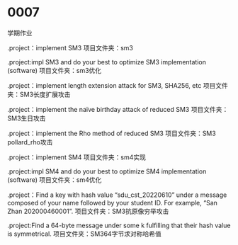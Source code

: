# 0007
  学期作业

.project：implement SM3
项目文件夹：sm3

.project:impl SM3 and do your best to optimize SM3 implementation (software)
项目文件夹：sm3优化

.project：implement length extension attack for SM3, SHA256, etc
项目文件夹：SM3长度扩展攻击

.project：implement the naïve birthday attack of reduced SM3
项目文件夹：SM3生日攻击

.project：implement the Rho method of reduced SM3
项目文件夹：SM3 pollard_rho攻击

.project：implement SM4
项目文件夹：sm4实现

.project:impl SM4 and do your best to optimize SM4 implementation (software)
项目文件夹：sm4优化

.project：Find a key with hash value “sdu_cst_20220610” under a message composed of your name followed by your student ID. For example, “San Zhan 202000460001”.
项目文件夹：SM3抗原像穷举攻击

.project:Find a 64-byte message under some k fulfilling that their hash value is symmetrical.
项目文件夹：SM364字节求对称哈希值
